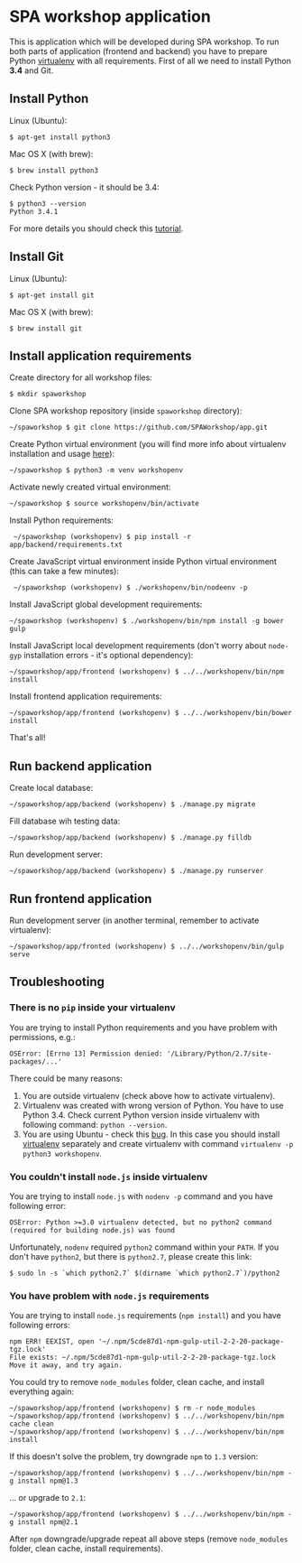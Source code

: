 # SPA workshop application

This is application which will be developed during SPA workshop. To run both
parts of application (frontend and backend) you have to prepare Python
[virtualenv](http://virtualenv.readthedocs.org) with all requirements. First
of all we need to install Python **3.4** and Git.

## Install Python

Linux (Ubuntu):

    $ apt-get install python3

Mac OS X (with brew):

    $ brew install python3

Check Python version - it should be 3.4:

    $ python3 --version
    Python 3.4.1

For more details you should check this
[tutorial](http://tutorial.djangogirls.org/python_installation/README.html).

## Install Git

Linux (Ubuntu):

    $ apt-get install git

Mac OS X (with brew):

    $ brew install git

## Install application requirements

Create directory for all workshop files:

    $ mkdir spaworkshop

Clone SPA workshop repository (inside `spaworkshop` directory):

    ~/spaworkshop $ git clone https://github.com/SPAWorkshop/app.git
    
Create Python virtual environment (you
will find more info about virtualenv installation and usage
[here](http://tutorial.djangogirls.org/django_installation/README.html)):

    ~/spaworkshop $ python3 -m venv workshopenv
    
Activate newly created virtual environment:
     
    ~/spaworkshop $ source workshopenv/bin/activate

Install Python requirements:

     ~/spaworkshop (workshopenv) $ pip install -r app/backend/requirements.txt
     
Create JavaScript virtual environment inside Python virtual environment (this
can take a few minutes):

     ~/spaworkshop (workshopenv) $ ./workshopenv/bin/nodeenv -p
     
Install JavaScript global development requirements:
    
    ~/spaworkshop (workshopenv) $ ./workshopenv/bin/npm install -g bower gulp
    
Install JavaScript local development requirements (don't worry about `node-gyp`
installation errors - it's optional dependency):

    ~/spaworkshop/app/frontend (workshopenv) $ ../../workshopenv/bin/npm install

Install frontend application requirements:

    ~/spaworkshop/app/frontend (workshopenv) $ ../../workshopenv/bin/bower install

That's all!

## Run backend application

Create local database:

    ~/spaworkshop/app/backend (workshopenv) $ ./manage.py migrate


Fill database wih testing data:

    ~/spaworkshop/app/backend (workshopenv) $ ./manage.py filldb


Run development server:

    ~/spaworkshop/app/backend (workshopenv) $ ./manage.py runserver


## Run frontend application

Run development server (in another terminal, remember to activate virtualenv):

    ~/spaworkshop/app/fronted (workshopenv) $ ../../workshopenv/bin/gulp serve

## Troubleshooting 

### There is no `pip` inside your virtualenv

You are trying to install Python requirements and you have problem with
permissions, e.g.:

    OSError: [Errno 13] Permission denied: '/Library/Python/2.7/site-packages/...'

There could be many reasons:

1. You are outside virtualenv (check above how to activate virtualenv).
2. Virtualenv was created with wrong version of Python. You have to use
Python 3.4. Check current Python version inside virtualenv with following
command: `python --version`.
3. You are using Ubuntu - check this
[bug](https://bugs.launchpad.net/ubuntu/+source/python3.4/+bug/1290847).
In this case you should install [virtualenv](http://virtualenv.readthedocs.org/en/latest/virtualenv.html#installation)
separately and create virtualenv with command `virtualenv -p python3 workshopenv`.

### You couldn't install `node.js` inside virtualenv

You are trying to install `node.js` with `nodenv -p` command and you have
following error:

    OSError: Python >=3.0 virtualenv detected, but no python2 command (required for building node.js) was found

Unfortunately, `nodenv` required `python2` command within your `PATH`. If you
don't have `python2`, but there is `python2.7`, please create this link:

    $ sudo ln -s `which python2.7` $(dirname `which python2.7`)/python2
    
### You have problem with `node.js` requirements

You are trying to install `node.js` requirements (`npm install`) and you have
following errors:

    npm ERR! EEXIST, open '~/.npm/5cde87d1-npm-gulp-util-2-2-20-package-tgz.lock'
    File exists: ~/.npm/5cde87d1-npm-gulp-util-2-2-20-package-tgz.lock
    Move it away, and try again. 

You could try to remove `node_modules` folder, clean cache, and install
everything again:

    ~/spaworkshop/app/frontend (workshopenv) $ rm -r node_modules
    ~/spaworkshop/app/frontend (workshopenv) $ ../../workshopenv/bin/npm cache clean
    ~/spaworkshop/app/frontend (workshopenv) $ ../../workshopenv/bin/npm install
    
If this doesn't solve the problem, try downgrade `npm` to `1.3` version:

    ~/spaworkshop/app/frontend (workshopenv) $ ../../workshopenv/bin/npm -g install npm@1.3

... or upgrade to `2.1`:

    ~/spaworkshop/app/frontend (workshopenv) $ ../../workshopenv/bin/npm -g install npm@2.1
    
After `npm` downgrade/upgrade repeat all above steps (remove `node_modules`
folder, clean cache, install requirements).
